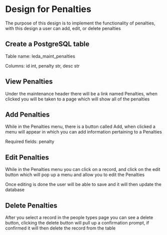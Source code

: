 # Design for Penalties
The purpose of this design is to implement the functionality of penalties, with this design a user can add, edit, or delete penalties
## Create a PostgreSQL table
Table name: leda_maint_penalties

Columns: id int, penalty str, desc str

## View Penalties
Under the maintenance header there will be a link named Penalties, when clicked you will be taken to a page which will show all of the penalties

## Add Penalties
While in the Penalties menu, there is a button called Add, when clicked a menu will appear in which you can add information pertaining to a Penalties

Required fields: penalty

## Edit Penalties
While in the Penalties menu you can click on a record, and click on the edit button which will pop up a menu and allow you to edit the Penalties

Once editing is done the user will be able to save and it will then update the database

## Delete Penalties
After you select a record in the people types page you can see a delete button, clicking the delete button will pull up a confirmation prompt, if confirmed it will then delete the record from the table